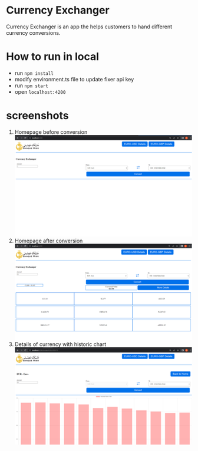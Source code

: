 # Currency Exchanger 
Currency Exchanger is an app the helps customers to hand different currency conversions.

# How to run in local
- run `npm install`
- modify environment.ts file to update fixer api key
- run `npm start`
- open `localhost:4200`

# screenshots
1. Homepage before conversion 
![Alt text](/raw/homepage.png/?raw=true "Homepage")
2. Homepage after conversion
![Alt text](/raw/homepage_after_conversion.png/?raw=true "Homepage after conversion")
3. Details of currency with historic chart
![Alt text](/raw/details.png/?raw=true "Details")